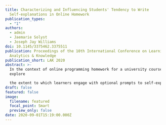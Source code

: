 ```yaml
---
title: Characterizing and Influencing Students' Tendency to Write
  Self-explanations in Online Homework
publication_types:
  - "1"
authors:
  - admin
  - Jaemarie Solyst
  - Joseph Jay Williams
doi: 10.1145/3375462.3375511
publication: Proceedings of the 10th International Conference on Learning
  Analytics & Knowledge
publication_short: LAK 2020
abstract: >-
  In the context of online programming homework for a university course, we
  explore

  the extent to which learners engage with optional prompts to self-explain answers they choose for problems. Such prompts are known to benefit learning in laboratory and classroom settings, but there are less data about the extent to which students engage with them when they are optional additions to online homework. We report data from a deployment of self-explanation prompts in online programming homework, providing insight into how the frequency of writing explanations is correlated with different variables, such as how early students start homework, whether they got a problem correct, and how proficient they are in the language of instruction. We also report suggestive results from a randomized experiment comparing several methods for increasing the rate at which people write explanations, such as including more than one kind of prompt. These findings provide insight into promising dimensions to explore in understanding how real students may engage with prompts to explain answers.
draft: false
featured: false
image:
  filename: featured
  focal_point: Smart
  preview_only: false
date: 2020-09-01T15:19:00.000Z
---
```


